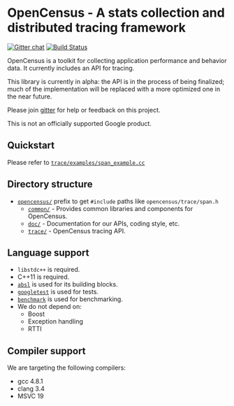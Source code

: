 # OpenCensus - A stats collection and distributed tracing framework
[![Gitter chat][gitter-image]][gitter-url]
[![Build Status][travis-image]][travis-url]

OpenCensus is a toolkit for collecting application performance and behavior data. It currently
includes an API for tracing.

This library is currently in alpha: the API is in the process of being
finalized; much of the implementation will be replaced with a more optimized
one in the near future.

Please join [gitter](https://gitter.im/census-instrumentation/Lobby) for help or feedback on this
project.

This is not an officially supported Google product.

## Quickstart

Please refer to
[`trace/examples/span_example.cc`](opencensus/trace/examples/span_example.cc)

## Directory structure

* [`opencensus/`](opencensus) prefix to get `#include` paths like `opencensus/trace/span.h`
  * [`common/`](opencensus/common) - Provides common libraries and components for OpenCensus.
  * [`doc/`](opencensus/doc) - Documentation for our APIs, coding style, etc.
  * [`trace/`](opencensus/trace) - OpenCensus tracing API.

## Language support

* `libstdc++` is required.
* C++11 is required.
* [`absl`](https://github.com/abseil/abseil-cpp/) is used for its building blocks.
* [`googletest`](https://github.com/google/googletest/) is used for tests.
* [`benchmark`](https://github.com/google/benchmark/) is used for benchmarking.
* We do not depend on:
  * Boost
  * Exception handling
  * RTTI

## Compiler support

We are targeting the following compilers:

* gcc 4.8.1
* clang 3.4
* MSVC 19

[gitter-image]: https://badges.gitter.im/census-instrumentation/lobby.svg
[gitter-url]: https://gitter.im/census-instrumentation/lobby?utm_source=badge&utm_medium=badge&utm_campaign=pr-badge&utm_content=badge
[travis-image]: https://travis-ci.org/census-instrumentation/opencensus-cpp.svg?branch=master
[travis-url]: https://travis-ci.org/census-instrumentation/opencensus-cpp
